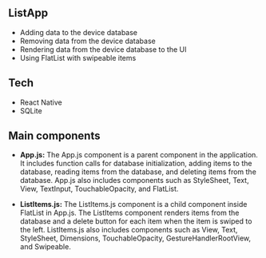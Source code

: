 ## ListApp
- Adding data to the device database
- Removing data from the device database
- Rendering data from the device database to the UI
- Using FlatList with swipeable items

## Tech
- React Native
- SQLite

## Main components
- **App.js:** The App.js component is a parent component in the application. It includes function calls for database initialization, adding items to the database, reading items from the database, and deleting items from the database. App.js also includes components such as StyleSheet, Text, View, TextInput, TouchableOpacity, and FlatList.

- **ListItems.js:** The ListItems.js component is a child component inside FlatList in App.js. The ListItems component renders items from the database and a delete button for each item when the item is swiped to the left. ListItems.js also includes components such as View, Text, StyleSheet, Dimensions, TouchableOpacity, GestureHandlerRootView, and Swipeable.
